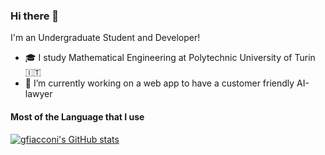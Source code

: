 ### Hi there 👋
I'm an Undergraduate Student and Developer!

- 🎓 I study Mathematical Engineering at Polytechnic University of Turin 🇮🇹 
- 🔭 I’m currently working on a web app to have a customer friendly AI-lawyer 

#### Most of the Language that I use
[![gfiacconi's GitHub stats](https://github-readme-stats-alpha-rust.vercel.app/api?username=gfiacconi&show_icons=true&hide_border=true&count_private=true&title_color=2aa889&icon_color=599cab&text_color=99d1ce&bg_color=0c1016)](https://github.com/anuraghazra/github-readme-stats) &nbsp;






